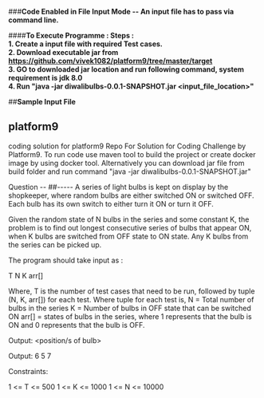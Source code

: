 ###**Code Enabled in File Input Mode -- An input file has to pass via command line.**

####**To Execute Programme : Steps :<br/>
    1. Create a input file with required Test cases.<br/>
    2. Download executable jar from https://github.com/vivek1082/platform9/tree/master/target<br/>
    3. GO to downloaded jar location and run following command, system requirement is jdk 8.0<br/>
    4. Run "java -jar diwalibulbs-0.0.1-SNAPSHOT.jar <input_file_location>"**<br/>
    
##**Sample Input File**

## platform9
coding solution for platform9
Repo For Solution for Coding Challenge by Platform9.
To run code use maven tool to build the project or create docker image by using docker tool.
Alternatively you can download jar file from build folder and run command "java -jar diwalibulbs-0.0.1-SNAPSHOT.jar"

Question --
##-----
A series of light bulbs is kept on display by the shopkeeper, where random bulbs are either switched ON or switched OFF.
Each bulb has its own switch to either turn it ON or turn it OFF.

Given the random state of N bulbs in the series and some constant K, the problem is to find out longest consecutive series of bulbs that appear ON, when K bulbs are switched from OFF state to ON state. 
Any K bulbs from the series can be picked up.

The program should take input as :

T
N 
K 
arr[]

Where, T is the number of test cases that need to be run, followed by tuple (N, K, arr[]) for each test.
Where tuple for each test is, 
N = Total number of bulbs in the series
K = Number of bulbs in OFF state that can be switched ON
arr[] = states of bulbs in the series, where 1 represents that the bulb is ON and 0 represents that the bulb is OFF.

Output: 
<consecutive number of bulbs that appear ON> 
<position/s of bulb>


Output:
6 
5 7

Constraints:

1 <= T <= 500
1 <= K <= 1000
1 <= N <= 10000 
